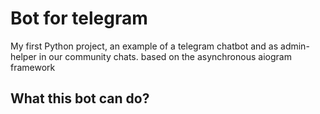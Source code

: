 # Bot for telegram
My first Python project, an example of a telegram chatbot and as admin-helper in our community chats. based
on the asynchronous aiogram framework

## What this bot can do?
